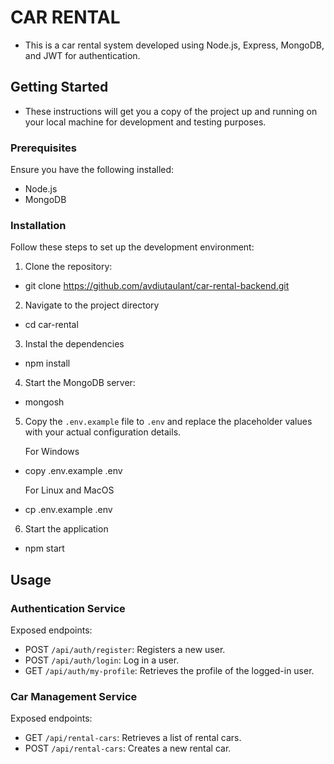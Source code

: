 # CAR RENTAL

- This is a car rental system developed using Node.js, Express, MongoDB, and JWT for authentication.

## Getting Started

- These instructions will get you a copy of the project up and running on your local machine for development and testing purposes.

### Prerequisites

Ensure you have the following installed:

- Node.js
- MongoDB

### Installation

Follow these steps to set up the development environment:

1. Clone the repository:

- git clone https://github.com/avdiutaulant/car-rental-backend.git

2. Navigate to the project directory

- cd car-rental

3. Instal the dependencies

- npm install

4. Start the MongoDB server:

- mongosh

5. Copy the `.env.example` file to `.env` and replace the placeholder values with your actual configuration details.

   For Windows

- copy .env.example .env

  For Linux and MacOS

- cp .env.example .env

6. Start the application

- npm start

## Usage

### Authentication Service

Exposed endpoints:

- POST `/api/auth/register`: Registers a new user.
- POST `/api/auth/login`: Log in a user.
- GET `/api/auth/my-profile`: Retrieves the profile of the logged-in user.

### Car Management Service

Exposed endpoints:

- GET `/api/rental-cars`: Retrieves a list of rental cars.
- POST `/api/rental-cars`: Creates a new rental car.
